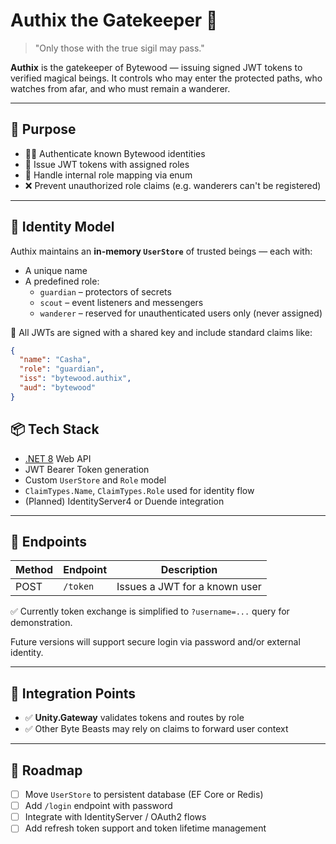 # Authix the Gatekeeper 🐉

> "Only those with the true sigil may pass."

**Authix** is the gatekeeper of Bytewood — issuing signed JWT tokens to verified magical beings. It controls who may enter the protected paths, who watches from afar, and who must remain a wanderer.

---

## 🔧 Purpose

- 🧙‍♀️ Authenticate known Bytewood identities
- 🔐 Issue JWT tokens with assigned roles
- 🧠 Handle internal role mapping via enum
- ❌ Prevent unauthorized role claims (e.g. wanderers can't be registered)

---

## 🧠 Identity Model

Authix maintains an **in-memory `UserStore`** of trusted beings — each with:

- A unique name
- A predefined role:
    - `guardian` – protectors of secrets
    - `scout` – event listeners and messengers
    - `wanderer` – reserved for unauthenticated users only (never assigned)

🔐 All JWTs are signed with a shared key and include standard claims like:

```json
{
  "name": "Casha",
  "role": "guardian",
  "iss": "bytewood.authix",
  "aud": "bytewood"
}
```

## 📦 Tech Stack

- [.NET 8](https://dotnet.microsoft.com/en-us/download/dotnet/8.0) Web API
- JWT Bearer Token generation
- Custom `UserStore` and `Role` model
- `ClaimTypes.Name`, `ClaimTypes.Role` used for identity flow
- (Planned) IdentityServer4 or Duende integration

---

## 🔐 Endpoints

| Method | Endpoint | Description |
| --- | --- | --- |
| POST | `/token` | Issues a JWT for a known user |

✅ Currently token exchange is simplified to `?username=...` query for demonstration.

Future versions will support secure login via password and/or external identity.

---

## 🧩 Integration Points

- ✅ **Unity.Gateway** validates tokens and routes by role
- ✅ Other Byte Beasts may rely on claims to forward user context

---

## 🚧 Roadmap

- [ ]  Move `UserStore` to persistent database (EF Core or Redis)
- [ ]  Add `/login` endpoint with password
- [ ]  Integrate with IdentityServer / OAuth2 flows
- [ ]  Add refresh token support and token lifetime management